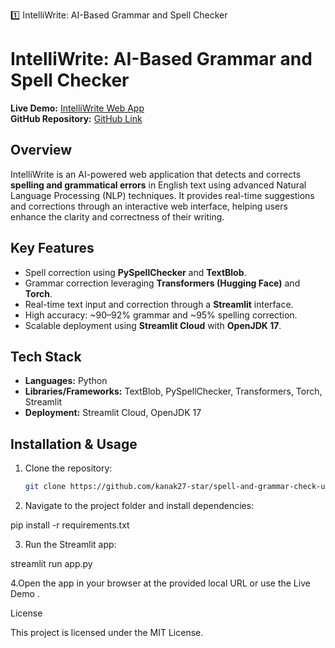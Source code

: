 1️⃣ IntelliWrite: AI-Based Grammar and Spell Checker
# IntelliWrite: AI-Based Grammar and Spell Checker

**Live Demo:** [IntelliWrite Web App](https://kanak27-star-spell-and-grammar-check-using-ml-app-yyvvyu.streamlit.app/)  
**GitHub Repository:** [GitHub Link](https://github.com/kanak27-star/spell-and-grammar-check-using-ml.git)

## Overview
IntelliWrite is an AI-powered web application that detects and corrects **spelling and grammatical errors** in English text using advanced Natural Language Processing (NLP) techniques. It provides real-time suggestions and corrections through an interactive web interface, helping users enhance the clarity and correctness of their writing.

## Key Features
- Spell correction using **PySpellChecker** and **TextBlob**.  
- Grammar correction leveraging **Transformers (Hugging Face)** and **Torch**.  
- Real-time text input and correction through a **Streamlit** interface.  
- High accuracy: ~90–92% grammar and ~95% spelling correction.  
- Scalable deployment using **Streamlit Cloud** with **OpenJDK 17**.

## Tech Stack
- **Languages:** Python  
- **Libraries/Frameworks:** TextBlob, PySpellChecker, Transformers, Torch, Streamlit  
- **Deployment:** Streamlit Cloud, OpenJDK 17  

## Installation & Usage
1. Clone the repository:
   ```bash
   git clone https://github.com/kanak27-star/spell-and-grammar-check-using-ml.git


2. Navigate to the project folder and install dependencies:

pip install -r requirements.txt


3. Run the Streamlit app:

streamlit run app.py


4.Open the app in your browser at the provided local URL or use the Live Demo
.



License

This project is licensed under the MIT License.
